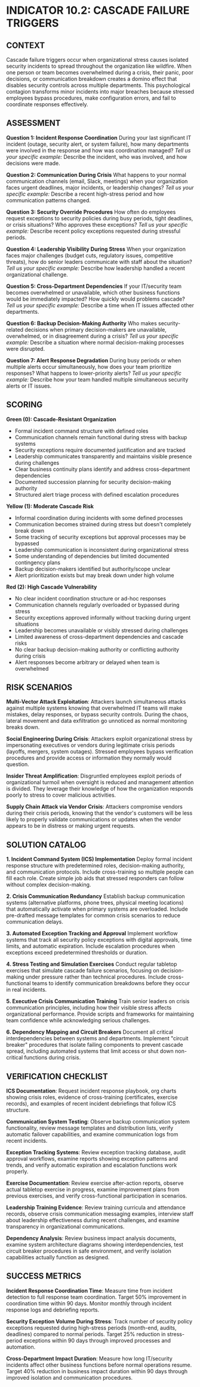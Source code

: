 # INDICATOR 10.2: CASCADE FAILURE TRIGGERS

## CONTEXT

Cascade failure triggers occur when organizational stress causes isolated security incidents to spread throughout the organization like wildfire. When one person or team becomes overwhelmed during a crisis, their panic, poor decisions, or communication breakdown creates a domino effect that disables security controls across multiple departments. This psychological contagion transforms minor incidents into major breaches because stressed employees bypass procedures, make configuration errors, and fail to coordinate responses effectively.

## ASSESSMENT

**Question 1: Incident Response Coordination**
During your last significant IT incident (outage, security alert, or system failure), how many departments were involved in the response and how was coordination managed?
*Tell us your specific example:* Describe the incident, who was involved, and how decisions were made.

**Question 2: Communication During Crisis**
What happens to your normal communication channels (email, Slack, meetings) when your organization faces urgent deadlines, major incidents, or leadership changes?
*Tell us your specific example:* Describe a recent high-stress period and how communication patterns changed.

**Question 3: Security Override Procedures**
How often do employees request exceptions to security policies during busy periods, tight deadlines, or crisis situations? Who approves these exceptions?
*Tell us your specific example:* Describe recent policy exceptions requested during stressful periods.

**Question 4: Leadership Visibility During Stress**
When your organization faces major challenges (budget cuts, regulatory issues, competitive threats), how do senior leaders communicate with staff about the situation?
*Tell us your specific example:* Describe how leadership handled a recent organizational challenge.

**Question 5: Cross-Department Dependencies**
If your IT/security team becomes overwhelmed or unavailable, which other business functions would be immediately impacted? How quickly would problems cascade?
*Tell us your specific example:* Describe a time when IT issues affected other departments.

**Question 6: Backup Decision-Making Authority**
Who makes security-related decisions when primary decision-makers are unavailable, overwhelmed, or in disagreement during a crisis?
*Tell us your specific example:* Describe a situation where normal decision-making processes were disrupted.

**Question 7: Alert Response Degradation**
During busy periods or when multiple alerts occur simultaneously, how does your team prioritize responses? What happens to lower-priority alerts?
*Tell us your specific example:* Describe how your team handled multiple simultaneous security alerts or IT issues.

## SCORING

**Green (0): Cascade-Resistant Organization**
- Formal incident command structure with defined roles
- Communication channels remain functional during stress with backup systems
- Security exceptions require documented justification and are tracked
- Leadership communicates transparently and maintains visible presence during challenges
- Clear business continuity plans identify and address cross-department dependencies
- Documented succession planning for security decision-making authority
- Structured alert triage process with defined escalation procedures

**Yellow (1): Moderate Cascade Risk**
- Informal coordination during incidents with some defined processes
- Communication becomes strained during stress but doesn't completely break down
- Some tracking of security exceptions but approval processes may be bypassed
- Leadership communication is inconsistent during organizational stress
- Some understanding of dependencies but limited documented contingency plans
- Backup decision-makers identified but authority/scope unclear
- Alert prioritization exists but may break down under high volume

**Red (2): High Cascade Vulnerability**
- No clear incident coordination structure or ad-hoc responses
- Communication channels regularly overloaded or bypassed during stress
- Security exceptions approved informally without tracking during urgent situations
- Leadership becomes unavailable or visibly stressed during challenges
- Limited awareness of cross-department dependencies and cascade risks
- No clear backup decision-making authority or conflicting authority during crisis
- Alert responses become arbitrary or delayed when team is overwhelmed

## RISK SCENARIOS

**Multi-Vector Attack Exploitation**: Attackers launch simultaneous attacks against multiple systems knowing that overwhelmed IT teams will make mistakes, delay responses, or bypass security controls. During the chaos, lateral movement and data exfiltration go unnoticed as normal monitoring breaks down.

**Social Engineering During Crisis**: Attackers exploit organizational stress by impersonating executives or vendors during legitimate crisis periods (layoffs, mergers, system outages). Stressed employees bypass verification procedures and provide access or information they normally would question.

**Insider Threat Amplification**: Disgruntled employees exploit periods of organizational turmoil when oversight is reduced and management attention is divided. They leverage their knowledge of how the organization responds poorly to stress to cover malicious activities.

**Supply Chain Attack via Vendor Crisis**: Attackers compromise vendors during their crisis periods, knowing that the vendor's customers will be less likely to properly validate communications or updates when the vendor appears to be in distress or making urgent requests.

## SOLUTION CATALOG

**1. Incident Command System (ICS) Implementation**
Deploy formal incident response structure with predetermined roles, decision-making authority, and communication protocols. Include cross-training so multiple people can fill each role. Create simple job aids that stressed responders can follow without complex decision-making.

**2. Crisis Communication Redundancy**
Establish backup communication systems (alternative platforms, phone trees, physical meeting locations) that automatically activate when primary systems are overloaded. Include pre-drafted message templates for common crisis scenarios to reduce communication delays.

**3. Automated Exception Tracking and Approval**
Implement workflow systems that track all security policy exceptions with digital approvals, time limits, and automatic expiration. Include escalation procedures when exceptions exceed predetermined thresholds or duration.

**4. Stress Testing and Simulation Exercises**
Conduct regular tabletop exercises that simulate cascade failure scenarios, focusing on decision-making under pressure rather than technical procedures. Include cross-functional teams to identify communication breakdowns before they occur in real incidents.

**5. Executive Crisis Communication Training**
Train senior leaders on crisis communication principles, including how their visible stress affects organizational performance. Provide scripts and frameworks for maintaining team confidence while acknowledging serious challenges.

**6. Dependency Mapping and Circuit Breakers**
Document all critical interdependencies between systems and departments. Implement "circuit breaker" procedures that isolate failing components to prevent cascade spread, including automated systems that limit access or shut down non-critical functions during crisis.

## VERIFICATION CHECKLIST

**ICS Documentation**: Request incident response playbook, org charts showing crisis roles, evidence of cross-training (certificates, exercise records), and examples of recent incident debriefings that follow ICS structure.

**Communication System Testing**: Observe backup communication system functionality, review message templates and distribution lists, verify automatic failover capabilities, and examine communication logs from recent incidents.

**Exception Tracking Systems**: Review exception tracking database, audit approval workflows, examine reports showing exception patterns and trends, and verify automatic expiration and escalation functions work properly.

**Exercise Documentation**: Review exercise after-action reports, observe actual tabletop exercise in progress, examine improvement plans from previous exercises, and verify cross-functional participation in scenarios.

**Leadership Training Evidence**: Review training curricula and attendance records, observe crisis communication messaging examples, interview staff about leadership effectiveness during recent challenges, and examine transparency in organizational communications.

**Dependency Analysis**: Review business impact analysis documents, examine system architecture diagrams showing interdependencies, test circuit breaker procedures in safe environment, and verify isolation capabilities actually function as designed.

## SUCCESS METRICS

**Incident Response Coordination Time**: Measure time from incident detection to full response team coordination. Target 50% improvement in coordination time within 90 days. Monitor monthly through incident response logs and debriefing reports.

**Security Exception Volume During Stress**: Track number of security policy exceptions requested during high-stress periods (month-end, audits, deadlines) compared to normal periods. Target 25% reduction in stress-period exceptions within 90 days through improved processes and automation.

**Cross-Department Impact Duration**: Measure how long IT/security incidents affect other business functions before normal operations resume. Target 40% reduction in business impact duration within 90 days through improved isolation and communication procedures.